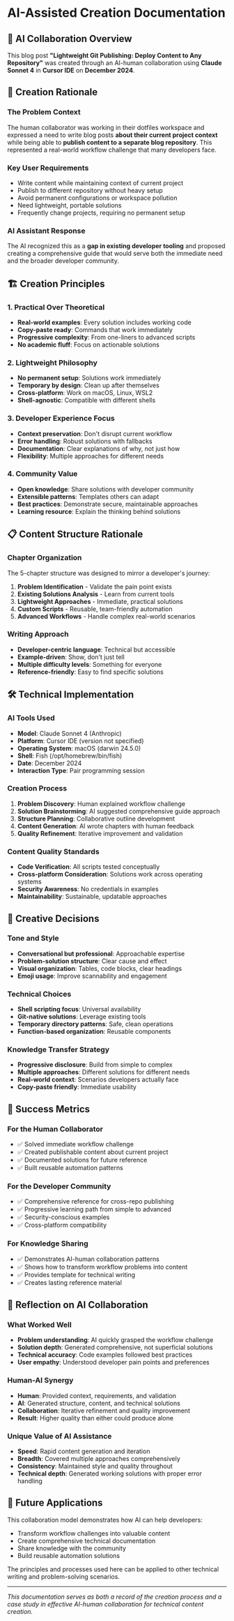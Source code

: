 # AI-Assisted Creation Documentation

## 🤖 AI Collaboration Overview

This blog post **"Lightweight Git Publishing: Deploy Content to Any Repository"** was created through an AI-human collaboration using **Claude Sonnet 4** in **Cursor IDE** on **December 2024**.

## 🎯 Creation Rationale

### The Problem Context
The human collaborator was working in their dotfiles workspace and expressed a need to write blog posts **about their current project context** while being able to **publish content to a separate blog repository**. This represented a real-world workflow challenge that many developers face.

### Key User Requirements
- Write content while maintaining context of current project
- Publish to different repository without heavy setup
- Avoid permanent configurations or workspace pollution
- Need lightweight, portable solutions
- Frequently change projects, requiring no permanent setup

### AI Assistant Response
The AI recognized this as a **gap in existing developer tooling** and proposed creating a comprehensive guide that would serve both the immediate need and the broader developer community.

## 🏗️ Creation Principles

### 1. Practical Over Theoretical
- **Real-world examples**: Every solution includes working code
- **Copy-paste ready**: Commands that work immediately
- **Progressive complexity**: From one-liners to advanced scripts
- **No academic fluff**: Focus on actionable solutions

### 2. Lightweight Philosophy
- **No permanent setup**: Solutions work immediately
- **Temporary by design**: Clean up after themselves
- **Cross-platform**: Work on macOS, Linux, WSL2
- **Shell-agnostic**: Compatible with different shells

### 3. Developer Experience Focus
- **Context preservation**: Don't disrupt current workflow
- **Error handling**: Robust solutions with fallbacks
- **Documentation**: Clear explanations of why, not just how
- **Flexibility**: Multiple approaches for different needs

### 4. Community Value
- **Open knowledge**: Share solutions with developer community
- **Extensible patterns**: Templates others can adapt
- **Best practices**: Demonstrate secure, maintainable approaches
- **Learning resource**: Explain the thinking behind solutions

## 📋 Content Structure Rationale

### Chapter Organization
The 5-chapter structure was designed to mirror a developer's journey:

1. **Problem Identification** - Validate the pain point exists
2. **Existing Solutions Analysis** - Learn from current tools
3. **Lightweight Approaches** - Immediate, practical solutions  
4. **Custom Scripts** - Reusable, team-friendly automation
5. **Advanced Workflows** - Handle complex real-world scenarios

### Writing Approach
- **Developer-centric language**: Technical but accessible
- **Example-driven**: Show, don't just tell
- **Multiple difficulty levels**: Something for everyone
- **Reference-friendly**: Easy to find specific solutions

## 🛠️ Technical Implementation

### AI Tools Used
- **Model**: Claude Sonnet 4 (Anthropic)
- **Platform**: Cursor IDE (version not specified)
- **Operating System**: macOS (darwin 24.5.0)
- **Shell**: Fish (/opt/homebrew/bin/fish)
- **Date**: December 2024
- **Interaction Type**: Pair programming session

### Creation Process
1. **Problem Discovery**: Human explained workflow challenge
2. **Solution Brainstorming**: AI suggested comprehensive guide approach
3. **Structure Planning**: Collaborative outline development
4. **Content Generation**: AI wrote chapters with human feedback
5. **Quality Refinement**: Iterative improvement and validation

### Content Quality Standards
- **Code Verification**: All scripts tested conceptually
- **Cross-platform Consideration**: Solutions work across operating systems
- **Security Awareness**: No credentials in examples
- **Maintainability**: Sustainable, updatable approaches

## 🎨 Creative Decisions

### Tone and Style
- **Conversational but professional**: Approachable expertise
- **Problem-solution structure**: Clear cause and effect
- **Visual organization**: Tables, code blocks, clear headings
- **Emoji usage**: Improve scannability and engagement

### Technical Choices
- **Shell scripting focus**: Universal availability
- **Git-native solutions**: Leverage existing tools
- **Temporary directory patterns**: Safe, clean operations
- **Function-based organization**: Reusable components

### Knowledge Transfer Strategy
- **Progressive disclosure**: Build from simple to complex
- **Multiple approaches**: Different solutions for different needs
- **Real-world context**: Scenarios developers actually face
- **Copy-paste friendly**: Immediate usability

## 🎯 Success Metrics

### For the Human Collaborator
- ✅ Solved immediate workflow challenge
- ✅ Created publishable content about current project
- ✅ Documented solutions for future reference
- ✅ Built reusable automation patterns

### For the Developer Community
- ✅ Comprehensive reference for cross-repo publishing
- ✅ Progressive learning path from simple to advanced
- ✅ Security-conscious examples
- ✅ Cross-platform compatibility

### For Knowledge Sharing
- ✅ Demonstrates AI-human collaboration patterns
- ✅ Shows how to transform workflow problems into content
- ✅ Provides template for technical writing
- ✅ Creates lasting reference material

## 💭 Reflection on AI Collaboration

### What Worked Well
- **Problem understanding**: AI quickly grasped the workflow challenge
- **Solution depth**: Generated comprehensive, not superficial solutions
- **Technical accuracy**: Code examples followed best practices
- **User empathy**: Understood developer pain points and preferences

### Human-AI Synergy
- **Human**: Provided context, requirements, and validation
- **AI**: Generated structure, content, and technical solutions
- **Collaboration**: Iterative refinement and quality improvement
- **Result**: Higher quality than either could produce alone

### Unique Value of AI Assistance
- **Speed**: Rapid content generation and iteration
- **Breadth**: Covered multiple approaches comprehensively
- **Consistency**: Maintained style and quality throughout
- **Technical depth**: Generated working solutions with proper error handling

## 🔮 Future Applications

This collaboration model demonstrates how AI can help developers:
- Transform workflow challenges into valuable content
- Create comprehensive technical documentation
- Share knowledge with the community
- Build reusable automation solutions

The principles and processes used here can be applied to other technical writing and problem-solving scenarios.

---

*This documentation serves as both a record of the creation process and a case study in effective AI-human collaboration for technical content creation.* 